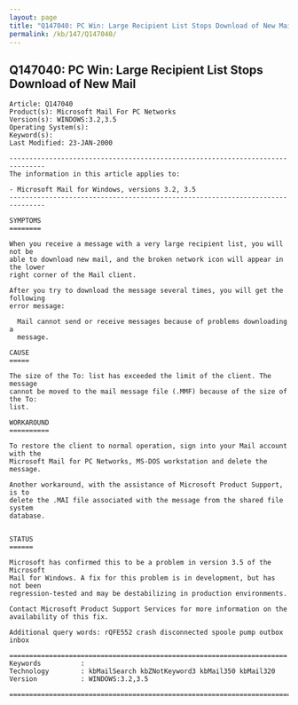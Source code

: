 ```yaml
---
layout: page
title: "Q147040: PC Win: Large Recipient List Stops Download of New Mail"
permalink: /kb/147/Q147040/
---
```


## Q147040: PC Win: Large Recipient List Stops Download of New Mail

	Article: Q147040
	Product(s): Microsoft Mail For PC Networks
	Version(s): WINDOWS:3.2,3.5
	Operating System(s): 
	Keyword(s): 
	Last Modified: 23-JAN-2000
	
	-------------------------------------------------------------------------------
	The information in this article applies to:
	
	- Microsoft Mail for Windows, versions 3.2, 3.5 
	-------------------------------------------------------------------------------
	
	SYMPTOMS
	========
	
	When you receive a message with a very large recipient list, you will not be
	able to download new mail, and the broken network icon will appear in the lower
	right corner of the Mail client.
	
	After you try to download the message several times, you will get the following
	error message:
	
	  Mail cannot send or receive messages because of problems downloading a
	  message.
	
	CAUSE
	=====
	
	The size of the To: list has exceeded the limit of the client. The message
	cannot be moved to the mail message file (.MMF) because of the size of the To:
	list.
	
	WORKAROUND
	==========
	
	To restore the client to normal operation, sign into your Mail account with the
	Microsoft Mail for PC Networks, MS-DOS workstation and delete the message.
	
	Another workaround, with the assistance of Microsoft Product Support, is to
	delete the .MAI file associated with the message from the shared file system
	database.
	
	
	STATUS
	======
	
	Microsoft has confirmed this to be a problem in version 3.5 of the Microsoft
	Mail for Windows. A fix for this problem is in development, but has not been
	regression-tested and may be destabilizing in production environments.
	
	Contact Microsoft Product Support Services for more information on the
	availability of this fix.
	
	Additional query words: rQFE552 crash disconnected spoole pump outbox inbox
	
	======================================================================
	Keywords          :  
	Technology        : kbMailSearch kbZNotKeyword3 kbMail350 kbMail320
	Version           : WINDOWS:3.2,3.5
	
	=============================================================================
	

